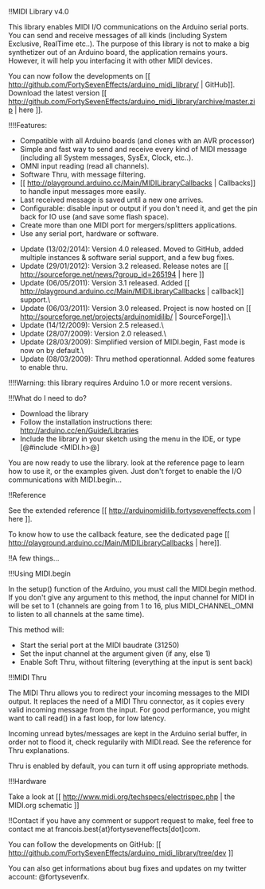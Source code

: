 !!MIDI Library v4.0

This library enables MIDI I/O communications on the Arduino serial ports. You can send and receive messages of all kinds (including System Exclusive, RealTime etc..). The purpose of this library is not to make a big synthetizer out of an Arduino board, the application remains yours. However, it will help you interfacing it with other MIDI devices.

You can now follow the developments on [[ http://github.com/FortySevenEffects/arduino_midi_library/ | GitHub]].
Download the latest version [[ http://github.com/FortySevenEffects/arduino_midi_library/archive/master.zip | here ]].

!!!!Features:
* Compatible with all Arduino boards (and clones with an AVR processor)
* Simple and fast way to send and receive every kind of MIDI message (including all System messages, SysEx, Clock, etc..).
* OMNI input reading (read all channels).
* Software Thru, with message filtering.
* [[ http://playground.arduino.cc/Main/MIDILibraryCallbacks | Callbacks]] to handle input messages more easily.
* Last received message is saved until a new one arrives.
* Configurable: disable input or output if you don't need it, and get the pin back for IO use (and save some flash space).
* Create more than one MIDI port for mergers/splitters applications.
* Use any serial port, hardware or software.

- Update (13/02/2014): Version 4.0 released. Moved to GitHub, added multiple instances & software serial support, and a few bug fixes.
- Update (29/01/2012): Version 3.2 released. Release notes are [[ http://sourceforge.net/news/?group_id=265194 | here ]]
- Update (06/05/2011): Version 3.1 released. Added [[ http://playground.arduino.cc/Main/MIDILibraryCallbacks | callback]] support.\\
- Update (06/03/2011): Version 3.0 released. Project is now hosted on [[ http://sourceforge.net/projects/arduinomidilib/ | SourceForge]].\\
- Update (14/12/2009): Version 2.5 released.\\
- Update (28/07/2009): Version 2.0 released.\\
- Update (28/03/2009): Simplified version of MIDI.begin, Fast mode is now on by default.\\
- Update (08/03/2009): Thru method operationnal. Added some features to enable thru.

!!!!Warning: this library requires Arduino 1.0 or more recent versions.


!!!What do I need to do?

* Download the library
* Follow the installation instructions there: http://arduino.cc/en/Guide/Libraries
* Include the library in your sketch using the menu in the IDE, or type [@#include <MIDI.h>@]

You are now ready to use the library. look at the reference page to learn how to use it, or the examples given. Just don't forget to enable the I/O communications with MIDI.begin...


!!Reference

See the extended reference [[ http://arduinomidilib.fortyseveneffects.com | here ]].

To know how to use the callback feature, see the dedicated page [[ http://playground.arduino.cc/Main/MIDILibraryCallbacks | here]].


!!A few things...

!!!Using MIDI.begin

In the setup() function of the Arduino, you must call the MIDI.begin method. If you don't give any argument to this method, the input channel for MIDI in will be set to 1 (channels are going from 1 to 16, plus MIDI_CHANNEL_OMNI to listen to all channels at the same time).

This method will:
* Start the serial port at the MIDI baudrate (31250)
* Set the input channel at the argument given (if any, else 1)
* Enable Soft Thru, without filtering (everything at the input is sent back)



!!!MIDI Thru

The MIDI Thru allows you to redirect your incoming messages to the MIDI output. It replaces the need of a MIDI Thru connector, as it copies every valid incoming message from the input. For good performance, you might want to call read() in a fast loop, for low latency.

Incoming unread bytes/messages are kept in the Arduino serial buffer, in order not to flood it, check regularily with MIDI.read. See the reference for Thru explanations.

Thru is enabled by default, you can turn it off using appropriate methods.


!!!Hardware

Take a look at [[ http://www.midi.org/techspecs/electrispec.php | the MIDI.org schematic ]]


!!Contact
if you have any comment or support request to make, feel free to contact me at francois.best{at}fortyseveneffects[dot]com.

You can follow the developments on GitHub:
[[ http://github.com/FortySevenEffects/arduino_midi_library/tree/dev ]]

You can also get informations about bug fixes and updates on my twitter account: @fortysevenfx.
